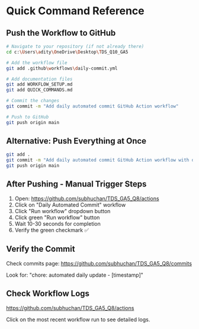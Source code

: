 # Quick Command Reference

## Push the Workflow to GitHub

```bash
# Navigate to your repository (if not already there)
cd c:\Users\adity\OneDrive\Desktop\TDS_Q10_GA5

# Add the workflow file
git add .github\workflows\daily-commit.yml

# Add documentation files
git add WORKFLOW_SETUP.md
git add QUICK_COMMANDS.md

# Commit the changes
git commit -m "Add daily automated commit GitHub Action workflow"

# Push to GitHub
git push origin main
```

## Alternative: Push Everything at Once

```bash
git add .
git commit -m "Add daily automated commit GitHub Action workflow with documentation"
git push origin main
```

## After Pushing - Manual Trigger Steps

1. Open: https://github.com/subhuchan/TDS_GA5_Q8/actions
2. Click on "Daily Automated Commit" workflow
3. Click "Run workflow" dropdown button
4. Click green "Run workflow" button
5. Wait 10-30 seconds for completion
6. Verify the green checkmark ✅

## Verify the Commit

Check commits page:
https://github.com/subhuchan/TDS_GA5_Q8/commits

Look for: "chore: automated daily update - [timestamp]"

## Check Workflow Logs

https://github.com/subhuchan/TDS_GA5_Q8/actions

Click on the most recent workflow run to see detailed logs.

